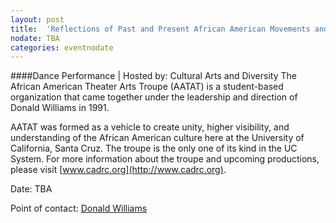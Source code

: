 ```yaml
---
layout: post
title:  'Reflections of Past and Present African American Movements and Trends'
nodate: TBA
categories: eventnodate
---
```

####Dance Performance | Hosted by: Cultural Arts and Diversity
The African American Theater Arts Troupe (AATAT) is a student-based organization that came together under the leadership and direction of Donald Williams in 1991. 

AATAT was formed as a vehicle to create unity, higher visibility, and understanding of the African American culture here at the University of California, Santa Cruz. The troupe is the only one of its kind in the UC System. For more information about the troupe and upcoming productions, please visit [www.cadrc.org](http://www.cadrc.org).

Date: TBA

Point of contact: [Donald Williams](mailto:dwilliam@ucsc.edu)